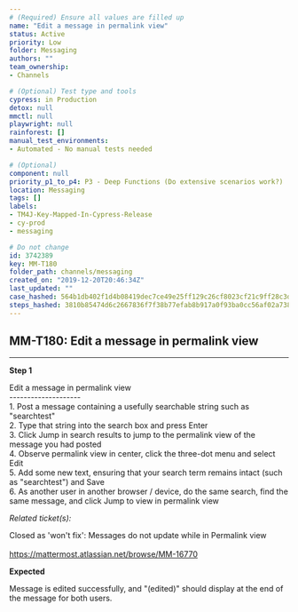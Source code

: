 ```yaml
---
# (Required) Ensure all values are filled up
name: "Edit a message in permalink view"
status: Active
priority: Low
folder: Messaging
authors: ""
team_ownership: 
- Channels

# (Optional) Test type and tools
cypress: in Production
detox: null
mmctl: null
playwright: null
rainforest: []
manual_test_environments: 
- Automated - No manual tests needed

# (Optional)
component: null
priority_p1_to_p4: P3 - Deep Functions (Do extensive scenarios work?)
location: Messaging
tags: []
labels: 
- TM4J-Key-Mapped-In-Cypress-Release
- cy-prod
- messaging

# Do not change
id: 3742389
key: MM-T180
folder_path: channels/messaging
created_on: "2019-12-20T20:46:34Z"
last_updated: ""
case_hashed: 564b1db402f1d4b08419dec7ce49e25ff129c26cf8023cf21c9ff28c3dc4adeb0928a96b7f3a43fa3389d5f8b0172838
steps_hashed: 3810b85474d6c2667836f7f38b77efab8b917a0f93ba0cc56af02a738f61d5388fec611948b5b5749e3a9e656fd18a58
---
```


## MM-T180: Edit a message in permalink view

---

**Step 1**

Edit a message in permalink view\
\--------------------\
1\. Post a message containing a usefully searchable string such as "searchtest"\
2\. Type that string into the search box and press Enter\
3\. Click Jump in search results to jump to the permalink view of the message you had posted\
4\. Observe permalink view in center, click the three-dot menu and select Edit\
5\. Add some new text, ensuring that your search term remains intact (such as "searchtest") and Save\
6\. As another user in another browser / device, do the same search, find the same message, and click Jump to view in permalink view

_Related ticket(s):_

Closed as 'won't fix': Messages do not update while in Permalink view\
\
<https://mattermost.atlassian.net/browse/MM-16770>

**Expected**

Message is edited successfully, and "(edited)" should display at the end of the message for both users.
